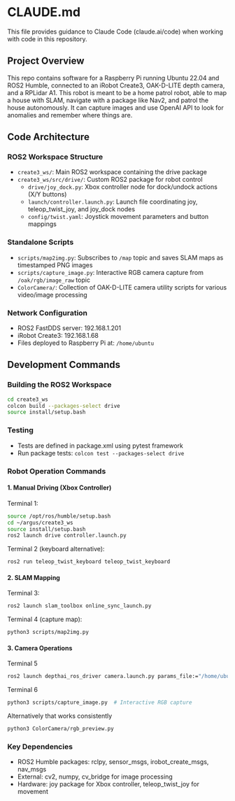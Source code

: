 # CLAUDE.md

This file provides guidance to Claude Code (claude.ai/code) when working with code in this repository.

## Project Overview
This repo contains software for a Raspberry Pi running Ubuntu 22.04 and ROS2 Humble, connected to an iRobot Create3, OAK-D-LITE depth camera, and a RPLidar A1. This robot is meant to be a home patrol robot, able to map a house with SLAM, navigate with a package like Nav2, and patrol the house autonomously. It can capture images and use OpenAI API to look for anomalies and remember where things are.

## Code Architecture

### ROS2 Workspace Structure
- `create3_ws/`: Main ROS2 workspace containing the drive package
- `create3_ws/src/drive/`: Custom ROS2 package for robot control
  - `drive/joy_dock.py`: Xbox controller node for dock/undock actions (X/Y buttons)
  - `launch/controller.launch.py`: Launch file coordinating joy, teleop_twist_joy, and joy_dock nodes
  - `config/twist.yaml`: Joystick movement parameters and button mappings

### Standalone Scripts
- `scripts/map2img.py`: Subscribes to `/map` topic and saves SLAM maps as timestamped PNG images
- `scripts/capture_image.py`: Interactive RGB camera capture from `/oak/rgb/image_raw` topic
- `ColorCamera/`: Collection of OAK-D-LITE camera utility scripts for various video/image processing

### Network Configuration
- ROS2 FastDDS server: 192.168.1.201
- iRobot Create3: 192.168.1.68
- Files deployed to Raspberry Pi at: `/home/ubuntu`

## Development Commands

### Building the ROS2 Workspace
```bash
cd create3_ws
colcon build --packages-select drive
source install/setup.bash
```

### Testing
- Tests are defined in package.xml using pytest framework
- Run package tests: `colcon test --packages-select drive`

### Robot Operation Commands

#### 1. Manual Driving (Xbox Controller)
Terminal 1:
```bash
source /opt/ros/humble/setup.bash 
cd ~/argus/create3_ws
source install/setup.bash
ros2 launch drive controller.launch.py
```

Terminal 2 (keyboard alternative):
```bash
ros2 run teleop_twist_keyboard teleop_twist_keyboard
```

#### 2. SLAM Mapping
Terminal 3:
```bash
ros2 launch slam_toolbox online_sync_launch.py
```

Terminal 4 (capture map):
```bash
python3 scripts/map2img.py
```

#### 3. Camera Operations

Terminal 5
```bash
ros2 launch depthai_ros_driver camera.launch.py params_file:="/home/ubuntu/config/my_rgbd.yaml"
```
Terminal 6
```bash
python3 scripts/capture_image.py  # Interactive RGB capture
```

Alternatively that works consistently
```bash
python3 ColorCamera/rgb_preview.py
```

### Key Dependencies
- ROS2 Humble packages: rclpy, sensor_msgs, irobot_create_msgs, nav_msgs
- External: cv2, numpy, cv_bridge for image processing
- Hardware: joy package for Xbox controller, teleop_twist_joy for movement


